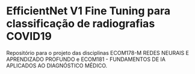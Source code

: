 # EfficientNet V1 Fine Tuning para classificação de radiografias COVID19
Repositório para o projeto das disciplinas ECOM178-M REDES NEURAIS E APRENDIZADO PROFUNDO e ECOM181 - FUNDAMENTOS DE IA APLICADOS AO DIAGNÓSTICO MÉDICO.
